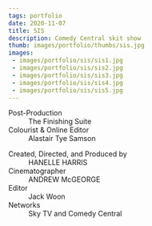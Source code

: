 ```yaml
---
tags: portfolio
date: 2020-11-07
title: SIS
description: Comedy Central skit show
thumb: images/portfolio/thumbs/sis.jpg
images:
 - images/portfolio/sis/sis1.jpg
 - images/portfolio/sis/sis2.jpg
 - images/portfolio/sis/sis3.jpg
 - images/portfolio/sis/sis4.jpg
 - images/portfolio/sis/sis5.jpg
---
```


<dl>
  <dt>Post-Production</dt>
  <dd>The Finishing Suite</dd>

  <dt>Colourist & Online Editor</dt>
  <dd>Alastair Tye Samson</dd>
</dl>

<dl>
  <dt>Created, Directed, and Produced by</dt>
  <dd>HANELLE HARRIS</dd>

  <dt>Cinematographer</dt>
  <dd>ANDREW McGEORGE</dd>

  <dt>Editor</dt>
  <dd>Jack Woon</dd>

  <dt>Networks</dt>
  <dd>Sky TV and Comedy Central</dd>
</dl>
